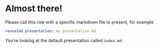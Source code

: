 # Almost there!

Please call this role with a specific markdown file to present, for example

```yaml
revealmd_presentation: my_presentation.md
```

You're looking at the default presentation called `index.md`.
